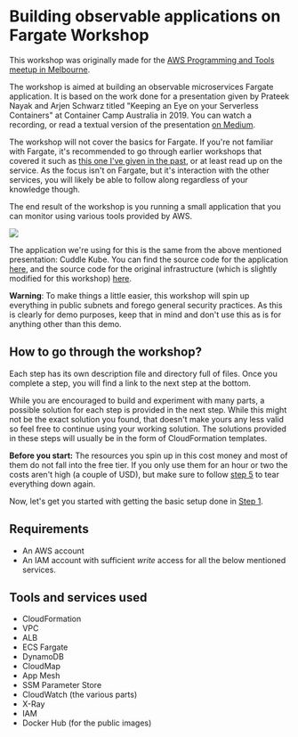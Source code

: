 # Building observable applications on Fargate Workshop

This workshop was originally made for the [AWS Programming and Tools meetup in Melbourne](https://www.meetup.com/Melbourne-AWS-Programming-and-Tools-Meetup/events/270900703/).

The workshop is aimed at building an observable microservices Fargate application. It is based on the work done for a presentation given by Prateek Nayak and Arjen Schwarz titled "Keeping an Eye on your Serverless Containers" at Container Camp Australia in 2019. You can watch a recording, or read a textual version of the presentation [on Medium](https://medium.com/digio-australia/keeping-an-eye-on-your-serverless-containers-8a318e30b7a4).

The workshop will not cover the basics for Fargate. If you're not familiar with Fargate, it's recommended to go through earlier workshops that covered it such as [this one I've given in the past](https://github.com/ArjenSchwarz/workshop-fargate-bastion), or at least read up on the service. As the focus isn't on Fargate, but it's interaction with the other services, you will likely be able to follow along regardless of your knowledge though.

The end result of the workshop is you running a small application that you can monitor using various tools provided by AWS.

![](img/final-diagram.png)

The application we're using for this is the same from the above mentioned presentation: Cuddle Kube. You can find the source code for the application [here](https://github.com/cuddlekube/application), and the source code for the original infrastructure (which is slightly modified for this workshop) [here](https://github.com/cuddlekube/infrastructure).

**Warning**: To make things a little easier, this workshop will spin up everything in public subnets and forego general security practices. As this is clearly for demo purposes, keep that in mind and don't use this as is for anything other than this demo.

## How to go through the workshop?

Each step has its own description file and directory full of files. Once you complete a step, you will find a link to the next step at the bottom.

While you are encouraged to build and experiment with many parts, a possible solution for each step is provided in the next step. While this might not be the exact solution you found, that doesn't make yours any less valid so feel free to continue using your working solution. The solutions provided in these steps will usually be in the form of CloudFormation templates.

**Before you start:** The resources you spin up in this cost money and most of them do not fall into the free tier. If you only use them for an hour or two the costs aren't high (a couple of USD), but make sure to follow [step 5](step5.md) to tear everything down again.

Now, let's get you started with getting the basic setup done in [Step 1](step1.md).

## Requirements

* An AWS account
* An IAM account with sufficient *write* access for all the below mentioned services.

## Tools and services used

* CloudFormation
* VPC
* ALB
* ECS Fargate
* DynamoDB
* CloudMap
* App Mesh
* SSM Parameter Store
* CloudWatch (the various parts)
* X-Ray
* IAM
* Docker Hub (for the public images)



